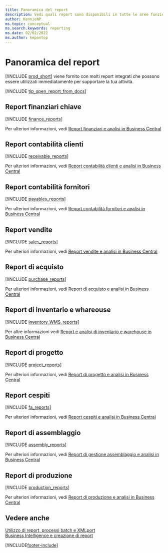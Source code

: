 ```yaml
---
title: Panoramica del report
description: Vedi quali report sono disponibili in tutte le aree funzionali della versione standard di Business Central in modo da poter tenere traccia della tua attività.
author: KennieNP
ms.topic: conceptual
ms.search.keywords: reporting
ms.date: 02/02/2022
ms.author: kepontop
---
```

# <a name="report-overview"></a>Panoramica del report

[!INCLUDE [prod_short](includes/prod_short.md)] viene fornito con molti report integrati che possono essere utilizzati immediatamente per supportare la tua attività.  

[!INCLUDE [tip_open_report_from_docs](includes/tip-open-report-from-docs.md)]

## <a name="key-financial-reports"></a>Report finanziari chiave

[!INCLUDE [finance_reports](includes/finance-reports-include.md)]

Per ulteriori informazioni, vedi [Report finanziari e analisi in Business Central](finance-reports.md)

## <a name="accounts-receivable-reports"></a>Report contabilità clienti

[!INCLUDE [receivable_reports](includes/receivable-reports-include.md)]

Per ulteriori informazioni, vedi [Report contabilità clienti e analisi in Business Central](receivables-reports.md)

## <a name="accounts-payable-reports"></a>Report contabilità fornitori

[!INCLUDE [payables_reports](includes/payables-reports-include.md)]

Per ulteriori informazioni, vedi [Report contabilità fornitori e analisi in Business Central](payables-reports.md)

## <a name="sales-reports"></a>Report vendite

[!INCLUDE [sales_reports](includes/sales-reports-include.md)]

Per ulteriori informazioni, vedi [Report vendite e analisi in Business Central](sales-reports.md)

## <a name="purchase-reports"></a>Report di acquisto

[!INCLUDE [purchase_reports](includes/purchase-reports-include.md)]

Per ulteriori informazioni, vedi [Report di acquisto e analisi in Business Central](purchase-reports.md)

## <a name="inventory-and-warehouse-reports"></a>Report di inventario e whareouse

[!INCLUDE [inventory_WMS_reports](includes/inventory-WMS-reports-include.md)]

Per altre informazioni vedi [Report e analisi di inventario e warehouse in Business Central](inventory-wms-reports.md)

## <a name="project-reports"></a>Report di progetto

[!INCLUDE [project_reports](includes/project-reports-include.md)]

Per ulteriori informazioni, vedi [Report di progetto e analisi in Business Central](project-reports.md)

## <a name="fixed-assets-reports"></a>Report cespiti

[!INCLUDE [fa_reports](includes/fa-reports-include.md)]

Per ulteriori informazioni, vedi [Report cespiti e analisi in Business Central](fa-reports.md)

## <a name="assembly-reports"></a>Report di assemblaggio

[!INCLUDE [assembly_reports](includes/assembly-reports-include.md)]

Per ulteriori informazioni, vedi [Report di gestione assemblaggio e analisi in Business Central](assembly-reports.md)

## <a name="production-reports"></a>Report di produzione

[!INCLUDE [production_reports](includes/production-reports-include.md)]

Per ulteriori informazioni, vedi [Report di produzione e analisi in Business Central](production-reports.md)

## <a name="see-also"></a>Vedere anche

[Utilizzo di report, processi batch e XMLport](ui-work-report.md)  
[Business Intelligence e creazione di report](reports-bi-reporting.md)  

[!INCLUDE[footer-include](includes/footer-banner.md)]
